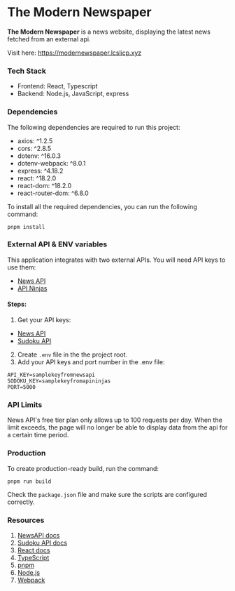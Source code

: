 # The Modern Newspaper

**The Modern Newspaper** is a news website, displaying the latest news fetched from an external api.

Visit here: https://modernewspaper.lcslicp.xyz

### Tech Stack

- Frontend: React, Typescript
- Backend: Node.js, JavaScript, express

### Dependencies

The following dependencies are required to run this project:

- axios: ^1.2.5
- cors: ^2.8.5
- dotenv: ^16.0.3
- dotenv-webpack: ^8.0.1
- express: ^4.18.2
- react: ^18.2.0
- react-dom: ^18.2.0
- react-router-dom: ^6.8.0

To install all the required dependencies, you can run the following command:

```
pnpm install
```

### External API & ENV variables

This application integrates with two external APIs. You will need API keys to use them:
- [News API](https://newsapi.org/)
- [API Ninjas](https://www.api-ninjas.com)

#### Steps:

1. Get your API keys:

- [News API](https://newsapi.org/register)
- [Sudoku API](https://www.api-ninjas.com/api/sudoku) 

2. Create `.env` file in the the project root.
3. Add your API keys and port number in the .env file:


```
API_KEY=samplekeyfromnewsapi
SODOKU_KEY=samplekeyfromapininjas
PORT=5000
```


### API Limits

News API's free tier plan only allows up to 100 requests per day. When the limit exceeds, the page will no longer be able to display data from the api for a certain time period. 

### Production

To create production-ready build, run the command:

```
pnpm run build
```

Check the `package.json` file and make sure the scripts are configured correctly.

### Resources

1. [NewsAPI docs](https://newsapi.org/docs)
2. [Sudoku API docs](https://www.api-ninjas.com/api/sudoku)
3. [React docs](https://beta.reactjs.org/)
4. [TypeScript](https://www.typescriptlang.org/docs/)
5. [pnpm](https://pnpm.io/motivation)
6. [Node.js](https://nodejs.org/en/docs/)
7. [Webpack](https://webpack.js.org/)
